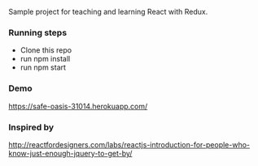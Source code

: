 Sample project for teaching and learning React with Redux.

### Running steps
- Clone this repo 
- run npm install
- run npm start

### Demo
https://safe-oasis-31014.herokuapp.com/

### Inspired by
http://reactfordesigners.com/labs/reactjs-introduction-for-people-who-know-just-enough-jquery-to-get-by/